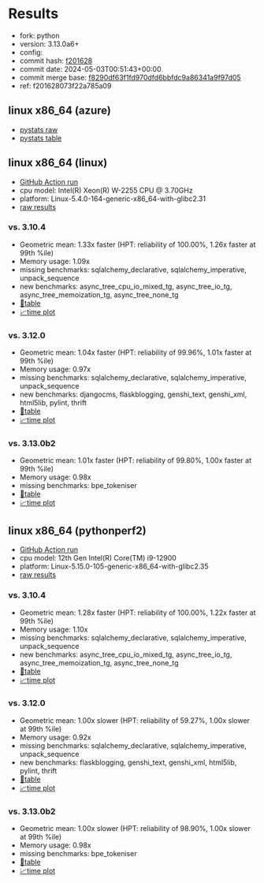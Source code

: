 # Results

- fork: python
- version: 3.13.0a6+
- config: 
- commit hash: [f201628](https://github.com/python/cpython/commit/f201628)
- commit date: 2024-05-03T00:51:43+00:00
- commit merge base: [f8290df63f1fd970dfd6bbfdc9a86341a9f97d05](https://github.com/python/cpython/commit/f8290df63f1fd970dfd6bbfdc9a86341a9f97d05)
- ref: f201628073f22a785a09

## linux x86_64 (azure)

- [pystats raw](bm-20240503-azure-x86_64-python-f201628073f22a785a09-3.13.0a6%2B-f201628-pystats.json)
- [pystats table](bm-20240503-azure-x86_64-python-f201628073f22a785a09-3.13.0a6%2B-f201628-pystats.md)

## linux x86_64 (linux)

- [GitHub Action run](https://github.com/faster-cpython/benchmarking/actions/runs/8941340909)
- cpu model: Intel(R) Xeon(R) W-2255 CPU @ 3.70GHz
- platform: Linux-5.4.0-164-generic-x86_64-with-glibc2.31
- [raw results](bm-20240503-linux-x86_64-python-f201628073f22a785a09-3.13.0a6%2B-f201628.json)

### vs. 3.10.4

- Geometric mean: 1.33x faster (HPT: reliability of 100.00%, 1.26x faster at 99th %ile)
- Memory usage: 1.09x
- missing benchmarks: sqlalchemy_declarative, sqlalchemy_imperative, unpack_sequence
- new benchmarks: async_tree_cpu_io_mixed_tg, async_tree_io_tg, async_tree_memoization_tg, async_tree_none_tg
- [📄table](bm-20240503-linux-x86_64-python-f201628073f22a785a09-3.13.0a6%2B-f201628-vs-3.10.4.md)
- [📈time plot](bm-20240503-linux-x86_64-python-f201628073f22a785a09-3.13.0a6%2B-f201628-vs-3.10.4.svg)

### vs. 3.12.0

- Geometric mean: 1.04x faster (HPT: reliability of 99.96%, 1.01x faster at 99th %ile)
- Memory usage: 0.97x
- missing benchmarks: sqlalchemy_declarative, sqlalchemy_imperative, unpack_sequence
- new benchmarks: djangocms, flaskblogging, genshi_text, genshi_xml, html5lib, pylint, thrift
- [📄table](bm-20240503-linux-x86_64-python-f201628073f22a785a09-3.13.0a6%2B-f201628-vs-3.12.0.md)
- [📈time plot](bm-20240503-linux-x86_64-python-f201628073f22a785a09-3.13.0a6%2B-f201628-vs-3.12.0.svg)

### vs. 3.13.0b2

- Geometric mean: 1.01x faster (HPT: reliability of 99.80%, 1.00x faster at 99th %ile)
- Memory usage: 0.98x
- missing benchmarks: bpe_tokeniser
- [📄table](bm-20240503-linux-x86_64-python-f201628073f22a785a09-3.13.0a6%2B-f201628-vs-3.13.0b2.md)
- [📈time plot](bm-20240503-linux-x86_64-python-f201628073f22a785a09-3.13.0a6%2B-f201628-vs-3.13.0b2.svg)

## linux x86_64 (pythonperf2)

- [GitHub Action run](https://github.com/faster-cpython/benchmarking/actions/runs/8941698099)
- cpu model: 12th Gen Intel(R) Core(TM) i9-12900
- platform: Linux-5.15.0-105-generic-x86_64-with-glibc2.35
- [raw results](bm-20240503-pythonperf2-x86_64-python-f201628073f22a785a09-3.13.0a6%2B-f201628.json)

### vs. 3.10.4

- Geometric mean: 1.28x faster (HPT: reliability of 100.00%, 1.22x faster at 99th %ile)
- Memory usage: 1.10x
- missing benchmarks: sqlalchemy_declarative, sqlalchemy_imperative, unpack_sequence
- new benchmarks: async_tree_cpu_io_mixed_tg, async_tree_io_tg, async_tree_memoization_tg, async_tree_none_tg
- [📄table](bm-20240503-pythonperf2-x86_64-python-f201628073f22a785a09-3.13.0a6%2B-f201628-vs-3.10.4.md)
- [📈time plot](bm-20240503-pythonperf2-x86_64-python-f201628073f22a785a09-3.13.0a6%2B-f201628-vs-3.10.4.svg)

### vs. 3.12.0

- Geometric mean: 1.00x slower (HPT: reliability of 59.27%, 1.00x slower at 99th %ile)
- Memory usage: 0.92x
- missing benchmarks: sqlalchemy_declarative, sqlalchemy_imperative, unpack_sequence
- new benchmarks: flaskblogging, genshi_text, genshi_xml, html5lib, pylint, thrift
- [📄table](bm-20240503-pythonperf2-x86_64-python-f201628073f22a785a09-3.13.0a6%2B-f201628-vs-3.12.0.md)
- [📈time plot](bm-20240503-pythonperf2-x86_64-python-f201628073f22a785a09-3.13.0a6%2B-f201628-vs-3.12.0.svg)

### vs. 3.13.0b2

- Geometric mean: 1.00x slower (HPT: reliability of 98.90%, 1.00x slower at 99th %ile)
- Memory usage: 0.98x
- missing benchmarks: bpe_tokeniser
- [📄table](bm-20240503-pythonperf2-x86_64-python-f201628073f22a785a09-3.13.0a6%2B-f201628-vs-3.13.0b2.md)
- [📈time plot](bm-20240503-pythonperf2-x86_64-python-f201628073f22a785a09-3.13.0a6%2B-f201628-vs-3.13.0b2.svg)

